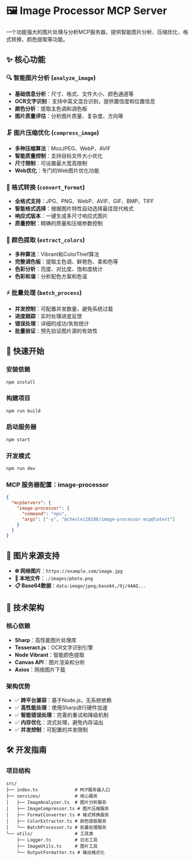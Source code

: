 # 🖼️ Image Processor MCP Server

一个功能强大的图片处理与分析MCP服务器，提供智能图片分析、压缩优化、格式转换、颜色提取等功能。

## ✨ 核心功能

### 🔍 智能图片分析 (`analyze_image`)
- **基础信息分析**：尺寸、格式、文件大小、颜色通道等
- **OCR文字识别**：支持中英文混合识别，提供置信度和位置信息
- **颜色分析**：提取主色调和调色板
- **图片质量评估**：分析图片质量、复杂度、方向等

### 🗜️ 图片压缩优化 (`compress_image`)
- **多种压缩算法**：MozJPEG、WebP、AVIF
- **智能质量控制**：支持目标文件大小优化
- **尺寸限制**：可设置最大宽高限制
- **Web优化**：专门的Web图片优化功能

### 🔄 格式转换 (`convert_format`)
- **全格式支持**：JPG、PNG、WebP、AVIF、GIF、BMP、TIFF
- **智能格式选择**：根据图片特性自动选择最佳现代格式
- **响应式版本**：一键生成多尺寸响应式图片
- **质量控制**：精确的质量和压缩参数控制

### 🎨 颜色提取 (`extract_colors`)
- **多种算法**：Vibrant和ColorThief算法
- **完整调色板**：提取主色调、鲜艳色、柔和色等
- **色彩分析**：亮度、对比度、饱和度统计
- **色彩和谐**：分析配色方案和色温

### ⚡ 批量处理 (`batch_process`)
- **并发控制**：可配置并发数量，避免系统过载
- **进度跟踪**：实时处理进度反馈
- **错误处理**：详细的成功/失败统计
- **批量验证**：预先验证图片源的有效性

## 🚀 快速开始

### 安装依赖

```bash
npm install
```

### 构建项目

```bash
npm run build
```

### 启动服务器

```bash
npm start
```

### 开发模式

```bash
npm run dev
```


### MCP 服务器配置：image-processor
```json
{
  "mcpServers": {
    "image-processor": {
      "command": "npx",
      "args": ["-y", "@chenlei28188/image-processor-mcp@latest"]
    }
  }
}
```


## 🎯 图片来源支持

- **🌐 网络图片**：`https://example.com/image.jpg`
- **📁 本地文件**：`./images/photo.png`
- **📋 Base64数据**：`data:image/jpeg;base64,/9j/4AAQ...`

## 🔧 技术架构

### 核心依赖
- **Sharp**：高性能图片处理库
- **Tesseract.js**：OCR文字识别引擎
- **Node Vibrant**：智能颜色提取
- **Canvas API**：图片渲染和分析
- **Axios**：网络图片下载

### 架构优势
- ✅ **跨平台兼容**：基于Node.js，无系统依赖
- ✅ **高性能处理**：使用Sharp进行硬件加速
- ✅ **智能错误处理**：完善的重试和降级机制
- ✅ **内存优化**：流式处理，避免内存溢出
- ✅ **并发控制**：可配置的并发限制

## 🛠️ 开发指南

### 项目结构

```
src/
├── index.ts              # MCP服务器入口
├── services/             # 核心服务
│   ├── ImageAnalyzer.ts  # 图片分析服务
│   ├── ImageCompressor.ts # 图片压缩服务
│   ├── FormatConverter.ts # 格式转换服务
│   ├── ColorExtractor.ts # 颜色提取服务
│   └── BatchProcessor.ts # 批量处理服务
└── utils/                # 工具类
    ├── Logger.ts         # 日志工具
    ├── ImageUtils.ts     # 图片工具
    └── OutputFormatter.ts # 输出格式化
```



